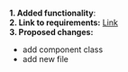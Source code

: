 **1. Added functionality**:  
**2. Link to requirements:** [Link]()  
**3. Proposed changes:**  
* add component class
* add new file

